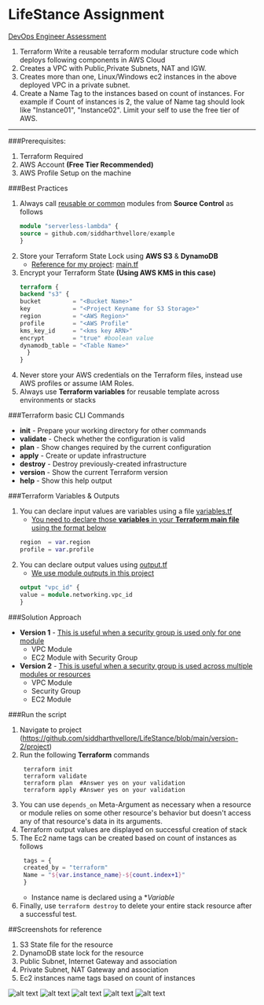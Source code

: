 # LifeStance Assignment

<u>DevOps Engineer Assessment</u>

1. Terraform
   Write a reusable terraform modular structure code which deploys following components in AWS Cloud
1. Creates a VPC with Public,Private Subnets, NAT and IGW.
2. Creates more than one, Linux/Windows ec2 instances in the above deployed VPC in a private subnet.
3. Create a Name Tag to the instances based on count of instances. For example if Count of instances is 2, the value of Name tag should look like "Instance01", "Instance02".
   Limit your self to use the free tier of AWS.

-----------

###Prerequisites:
1. Terraform Required
2. AWS Account **(Free Tier Recommended)**
3. AWS Profile Setup on the machine


###Best Practices
1. Always call <u>reusable or common</u> modules from **Source Control** as follows
      ``` terraform
      module "serverless-lambda" { 
      source = github.com/siddharthvellore/example
      }
      ```
2. Store your Terraform State Lock using **AWS S3** & **DynamoDB**
   - <u>Reference for my project</u>: [main.tf](https://github.com/siddharthvellore/LifeStance/blob/main/create-state/main.tf)
3. Encrypt your Terraform State **(Using AWS KMS in this case)**
      ``` terraform
      terraform {
      backend "s3" {
      bucket         = "<Bucket Name>"
      key            = "<Project Keyname for S3 Storage>"
      region         = "<AWS Region>"
      profile        = "<AWS Profile"
      kms_key_id     = "<kms key ARN>"
      encrypt        = "true" #boolean value
      dynamodb_table = "<Table Name>"
        }
     }
      ```   
4. Never store your AWS credentials on the Terraform files, instead use
AWS profiles or assume IAM Roles.
5. Always use **Terraform variables** for reusable template across
   environments or stacks   

###Terraform basic CLI Commands
 - **init** - Prepare your working directory for other commands
 - **validate** - Check whether the configuration is valid
 - **plan** - Show changes required by the current configuration
 - **apply** - Create or update infrastructure
 - **destroy** - Destroy previously-created infrastructure  
 - **version** - Show the current Terraform version
 - **help** - Show this help output

###Terraform Variables & Outputs
1) You can declare input values are variables using a file [variables.tf](https://github.com/siddharthvellore/LifeStance/blob/main/version-2/project/variables.tf)
   - <u>You need to declare those **variables** in your **Terraform main file** using the format below</u>
    ```terraform
    region  = var.region
    profile = var.profile
    ```
2) You can declare output values using [output.tf](https://github.com/siddharthvellore/LifeStance/blob/main/version-2/project/output.tf)
   - <u>We use module outputs in this project</u>
    ```terraform
    output "vpc_id" {
    value = module.networking.vpc_id
    }
    ```
   
###Solution Approach
- **Version 1** - <u>This is useful when a security group is used only for
  one module</u>
    - VPC Module 
    - EC2 Module with Security Group
- **Version 2** - <u>This is useful when a security group is used across
  multiple modules or resources</u>
    - VPC Module
    - Security Group
    - EC2 Module
    
###Run the script
1) Navigate to project (https://github.com/siddharthvellore/LifeStance/blob/main/version-2/project)
2) Run the following **Terraform** commands
   ``` shell
    terraform init
    terraform validate
    terraform plan  #Answer yes on your validation
    terraform apply #Answer yes on your validation
    ``` 
3) You can use ```depends_on``` Meta-Argument as necessary when a resource or module relies on some other resource's behavior but doesn't access any of that resource's data in its arguments.
4) Terraform output values are displayed on successful creation of stack
5) The Ec2 name tags can be created based on count of instances as follows
   ``` terraform
    tags = {
    created_by = "terraform"
    Name = "${var.instance_name}-${count.index+1}"
    }
    ``` 
   - Instance name is declared using a **Variable*
6) Finally, use ```terraform destroy``` to delete your entire stack resource after a successful test.   
    
##Screenshots for reference
1) S3 State file for the resource
2) DynamoDB state lock for the resource
3) Public Subnet, Internet Gateway and association
4) Private Subnet, NAT Gateway and association
5) Ec2 instances name tags based on count of instances

![alt text](https://luckyday-sid.s3-us-west-2.amazonaws.com/LifeStance/S3-State-File.png)
![alt text](https://luckyday-sid.s3-us-west-2.amazonaws.com/LifeStance/DynamoDB-Table-Lock.png)
![alt text](https://luckyday-sid.s3-us-west-2.amazonaws.com/LifeStance/Public-Subnet.png)
![alt text](https://luckyday-sid.s3-us-west-2.amazonaws.com/LifeStance/Private-Subnet.png)
![alt text](https://luckyday-sid.s3-us-west-2.amazonaws.com/LifeStance/Ec2-Instances.png)